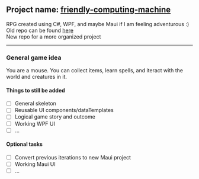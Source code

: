 ## Project name: <ins>friendly-computing-machine</ins>
RPG created using C#, WPF, and maybe Maui if I am feeling adventurous :)  
Old repo can be found [here](https://github.com/CoralLemons/supreme-lamp-cSharp)  
New repo for a more organized project

---

### General game idea
You are a mouse. You can collect items, learn spells, and iteract with the world and creatures in it.  

#### Things to still be added
- [ ] General skeleton
- [ ] Reusable UI components/dataTemplates
- [ ] Logical game story and outcome
- [ ] Working WPF UI
- [ ] ...

#### Optional tasks
- [ ] Convert previous iterations to new Maui project
- [ ] Working Maui UI
- [ ] ...
